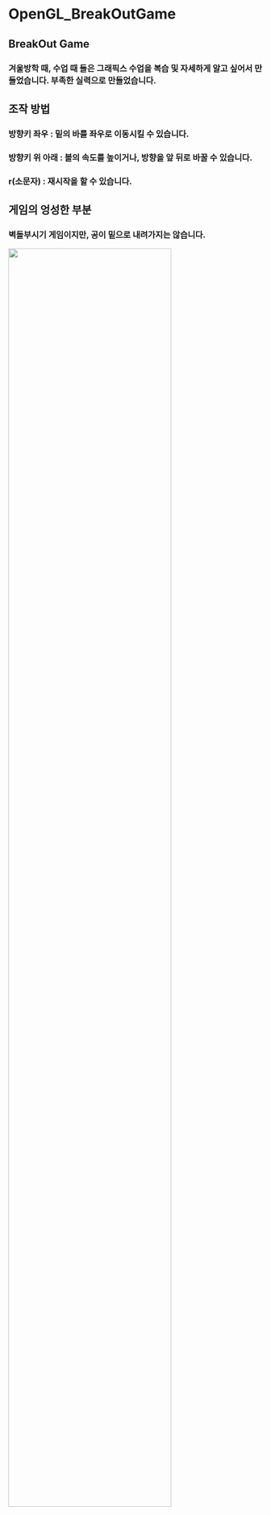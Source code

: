 # OpenGL_BreakOutGame

## BreakOut Game
### 겨울방학 때, 수업 때 들은 그래픽스 수업을 복습 및 자세하게 알고 싶어서 만들었습니다. 부족한 실력으로 만들었습니다.
## 조작 방법
### 방향키 좌우 : 밑의 바를 좌우로 이동시킬 수 있습니다.
### 방향키 위 아래 : 볼의 속도를 높이거나, 방향을 앞 뒤로 바꿀 수 있습니다.
### r(소문자) : 재시작을 할 수 있습니다.
## 게임의 엉성한 부분
### 벽돌부시기 게임이지만, 공이 밑으로 내려가지는 않습니다.
<img width="80%" src= "https://user-images.githubusercontent.com/72899627/150301166-c59c8663-73cd-4deb-9807-d3cf4d898a97.PNG"/>
